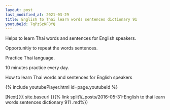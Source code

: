 ```yaml
---
layout: post
last_modified_at: 2021-03-29
title: English to Thai learn words sentences dictionary 91 
youtubeId: 7qPzSzKF8YQ
---
```

 
 
Helps to learn Thai words and sentences for English speakers.

Opportunitiy to repeat the words sentences. 

Practice Thai language. 
 
10 minutes practice every day. 
 
How to learn Thai words and sentences for English speakers 
 
{% include youtubePlayer.html id=page.youtubeId %}
 
 
[Next]({{ site.baseurl }}{% link  split1/_posts/2016-05-31-English to thai learn words sentences dictionary 911 .md%})
 
